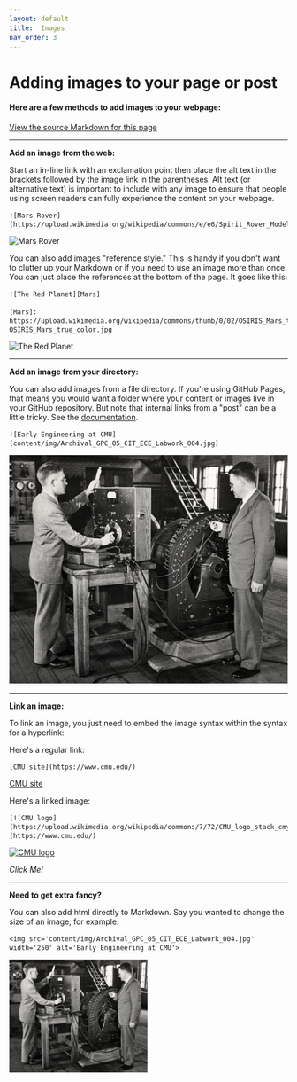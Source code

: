 ```yaml
---
layout: default
title:  Images
nav_order: 3
---
```

# Adding images to your page or post

#### Here are a few methods to add images to your webpage:
[View the source Markdown for this page](https://raw.githubusercontent.com/ubc-lib-geo/gis-workshop-waml-template/master/content/examples/images.md)



___

**Add an image from the web:**

Start an in-line link with an exclamation point then place the alt text in the brackets followed by the image link in the parentheses. Alt text (or alternative text) is important to include with any image to ensure that people using screen readers can fully experience the content on your webpage.

```
![Mars Rover](https://upload.wikimedia.org/wikipedia/commons/e/e6/Spirit_Rover_Model.jpg)
```

![Mars Rover](https://upload.wikimedia.org/wikipedia/commons/e/e6/Spirit_Rover_Model.jpg)

You can also add images "reference style." This is handy if you don't want to clutter up your Markdown or if you need to use an image more than once. You can just place the references at the bottom of the page. It goes like this:

```
![The Red Planet][Mars]

[Mars]: https://upload.wikimedia.org/wikipedia/commons/thumb/0/02/OSIRIS_Mars_true_color.jpg/1200px-OSIRIS_Mars_true_color.jpg
```

![The Red Planet][Mars]

___  

**Add an image from your directory:**

You can also add images from a file directory. If you're using GitHub Pages, that means you would want a folder where your content or images live in your GitHub repository. But note that internal links from a "post" can be a little tricky. See the [documentation](https://jekyllrb.com/docs/liquid/tags/#links).  

```
![Early Engineering at CMU](content/img/Archival_GPC_05_CIT_ECE_Labwork_004.jpg)
```

![Early Engineering at CMU](content/img/Archival_GPC_05_CIT_ECE_Labwork_004.jpg)


___

**Link an image:**

To link an image, you just need to embed the image syntax within the syntax for a hyperlink:

Here's a regular link:

```
[CMU site](https://www.cmu.edu/)
```

[CMU site](https://www.cmu.edu/)

Here's a linked image:

```
[![CMU logo](https://upload.wikimedia.org/wikipedia/commons/7/72/CMU_logo_stack_cmyk_red.jpg)](https://www.cmu.edu/)
```

[![CMU logo](https://commons.wikimedia.org/wiki/File:Carnegie_Mellon_University_wordmark.svg)](https://www.cmu.edu/)

_Click Me!_


____

**Need to get extra fancy?**

You can also add html directly to Markdown. Say you wanted to change the size of an image, for example.


```
<img src='content/img/Archival_GPC_05_CIT_ECE_Labwork_004.jpg' width='250' alt='Early Engineering at CMU'>
```


<img src='content/img/Archival_GPC_05_CIT_ECE_Labwork_004.jpg' width='250' alt='Early Engineering at CMU'>



<!--reference links-->
[Mars]: https://upload.wikimedia.org/wikipedia/commons/thumb/0/02/OSIRIS_Mars_true_color.jpg/1200px-OSIRIS_Mars_true_color.jpg
